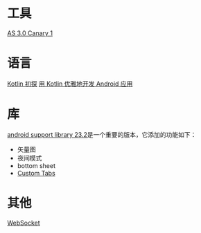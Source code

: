 # 工具
[AS 3.0 Canary 1](http://android.jobbole.com/85422/)

# 语言
[Kotlin 初探](http://android.jobbole.com/85405/) 
[用 Kotlin 优雅地开发 Android 应用](http://android.jobbole.com/85407/)

# 库
[android support library 23.2](https://android-developers.googleblog.com/2016/02/android-support-library-232.html)是一个重要的版本，它添加的功能如下： 
+ 矢量图
+ 夜间模式
+ bottom sheet
+ [Custom Tabs](https://android-developers.googleblog.com/2015/09/chrome-custom-tabs-smooth-transition.html?utm_campaign=android_launch_supportlibrary23.2_022216&utm_source=anddev&utm_medium=blog)

# 其他
[WebSocket](http://blog.jobbole.com/106009/)
